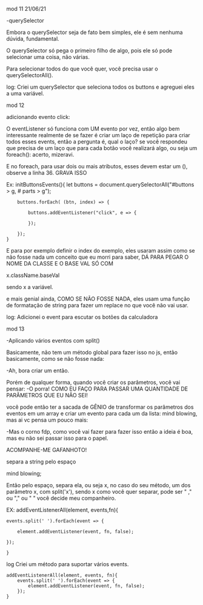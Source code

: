 mod 11                                              21/06/21

-querySelector

Embora o querySelector seja de fato bem simples, ele é
sem nenhuma dúvida, fundamental.

O querySelector só pega o primeiro filho de algo, pois ele
só pode selecionar uma coisa, não várias.

Para selecionar todos do que você quer, você precisa
usar o querySelectorAll().

log:
    Criei um querySelector que seleciona todos os 
    buttons e agreguei eles a uma variável.

mod 12

adicionando evento click:

O eventListener só funciona com UM evento por vez, então 
algo bem interessante realmente de se fazer é criar um laço
de repetição para criar todos esses events, então a 
pergunta é, qual o laço?
    se você respondeu que precisa de um laço que para
    cada botão você realizará algo, ou seja um foreach():
    acerto, mizeravi.

E no foreach, para usar dois ou mais atributos, esses 
devem estar um (), observe a linha 36. GRAVA ISSO

Ex:
    initButtonsEvents(){
        let buttons =  document.querySelectorAll("#buttons > g, # parts > g");
        
        buttons.forEach( (btn, index) => {
            
            buttons.addEventListener("click", e => {
    
            });
            
        });
    }

E para por exemplo definir o index do exemplo, eles 
usaram assim como se não fosse nada um conceito que eu morri 
para saber, DÁ PARA PEGAR O NOME DA CLASSE E O BASE VAL SÓ 
COM

x.className.baseVal

sendo x a variável.

e mais genial ainda, COMO SE NÃO FOSSE NADA, eles usam uma
função de formatação de string para fazer um replace no que
você não vai usar.

log:
    Adicionei o event para escutar os botões da calculadora

mod 13

-Aplicando vários eventos com split()

Basicamente, não tem um método global para fazer isso no 
js, então basicamente, como se não fosse nada:

-Ah, bora criar um então.

Porém de qualquer forma, quando você criar os parâmetros,
você vai pensar:
-O porra! COMO EU FAÇO PARA PASSAR UMA QUANTIDADE DE 
PARÂMETROS QUE EU NÃO SEI! 

você pode então ter a sacada de GÊNIO de transformar os
parâmetros dos eventos em um array e criar um evento 
para cada um da lista:
mind blowing, mas ai vc pensa um pouco mais:

-Mas o corno fdp, como você vai fazer para fazer isso então
a ideia é boa, mas eu não sei passar isso para o papel.

ACOMPANHE-ME GAFANHOTO!

separa a string pelo espaço

mind blowing;

Então pelo espaço, separa ela, ou seja x, no caso do 
seu método, um dos parâmetro x, com split('x'), sendo
x como você quer separar, pode ser " ," ou "," ou " "
você decide meu companheiro.

EX:
    addEventListenerAll(element, events,fn){

    events.split(' ').forEach(event => {
        
        element.addEventListener(event, fn, false);

    });

    }

log
    Criei um método para suportar vários events.
    
    addEventListenerAll(element, events, fn){
        events.split(' ').forEach(event => {
            element.addEventListener(event, fn, false);
        });
    }